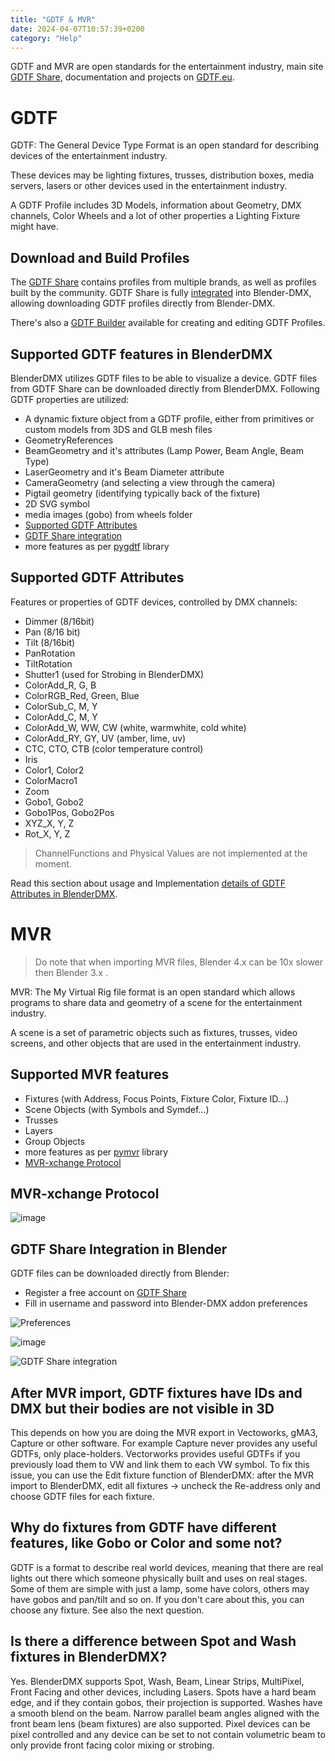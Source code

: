 ```yaml
---
title: "GDTF & MVR"
date: 2024-04-07T10:57:39+0200
category: "Help"
---
```


GDTF and MVR are open standards for the entertainment industry, 
main site [GDTF Share](https://gdtf-share.com), documentation and projects on [GDTF.eu](https://gdtf.eu).

# GDTF
GDTF: The General Device Type Format is an open standard for describing 
devices of the entertainment industry. 

These devices may be lighting fixtures, trusses, distribution boxes, 
media servers, lasers or other devices used in the entertainment industry.

A GDTF Profile includes 3D Models, information about Geometry, DMX channels, 
Color Wheels and a lot of other properties a Lighting Fixture might have.

## Download and Build Profiles

The [GDTF Share](https://gdtf-share.com/) contains profiles from multiple
brands, as well as profiles built by the community. GDTF Share is 
fully [integrated](#gdtf-share-integration-in-blender) into Blender-DMX, allowing 
downloading GDTF profiles directly from Blender-DMX.

There's also a [GDTF Builder](https://fixturebuilder.gdtf-share.com/) available
for creating and editing GDTF Profiles.

## Supported GDTF features in BlenderDMX

BlenderDMX utilizes GDTF files to be able to visualize a device. GDTF files from GDTF Share can be downloaded directly from BlenderDMX. Following GDTF properties are utilized:

- A dynamic fixture object from a GDTF profile, either from
  primitives or custom models from 3DS and GLB mesh files
- GeometryReferences
- BeamGeometry and it's attributes (Lamp Power, Beam Angle, Beam Type)
- LaserGeometry and it's Beam Diameter attribute
- CameraGeometry (and selecting a view through the camera)
- Pigtail geometry (identifying typically back of the fixture)
- 2D SVG symbol
- media images (gobo) from wheels folder
- [Supported GDTF Attributes](#supported-gdtf-attributes)
- [GDTF Share integration](#gdtf-share-integration-in-blender)
- more features as per [pygdtf](https://github.com/open-stage/python-gdtf) library

## Supported GDTF Attributes

Features or properties of GDTF devices, controlled by DMX channels:

- Dimmer (8/16bit)
- Pan (8/16 bit)
- Tilt (8/16bit)
- PanRotation
- TiltRotation
- Shutter1 (used for Strobing in BlenderDMX)
- ColorAdd_R, G, B
- ColorRGB_Red, Green, Blue
- ColorSub_C, M, Y
- ColorAdd_C, M, Y
- ColorAdd_W, WW, CW (white, warmwhite, cold white)
- ColorAdd_RY, GY, UV (amber, lime, uv)
- CTC, CTO, CTB (color temperature control)
- Iris
- Color1, Color2
- ColorMacro1
- Zoom
- Gobo1, Gobo2
- Gobo1Pos, Gobo2Pos
- XYZ_X, Y, Z
- Rot_X, Y, Z

> ChannelFunctions and Physical Values are not implemented at the moment.

Read this section about usage and Implementation [details of GDTF Attributes in
BlenderDMX](/docs/fixture/#gdtf-attributes-usage-in-blenderdmx).

# MVR

> Do note that when importing MVR files, Blender 4.x can be 10x slower then Blender 3.x .

MVR: The My Virtual Rig file format is an open standard which allows 
programs to share data and geometry of a scene for the entertainment industry.

A scene is a set of parametric objects such as fixtures, trusses, video 
screens, and other objects that are used in the entertainment industry.

## Supported MVR features

- Fixtures (with Address, Focus Points, Fixture Color, Fixture ID...)
- Scene Objects (with Symbols and Symdef...)
- Trusses
- Layers
- Group Objects
- more features as per [pymvr](https://github.com/open-stage/python-mvr) library
- [MVR-xchange Protocol](#mvr-xchange-protocol)

## MVR-xchange Protocol

![image](../media/mvr_exchange.png)


## GDTF Share Integration in Blender

GDTF files can be downloaded directly from Blender:

* Register a free account on [GDTF Share](https://gdtf-share.com/) 
* Fill in username and password into Blender-DMX addon preferences

![Preferences](../media/preferences00.png)

![image](../media/gdtf_share_credentials.png)


![GDTF Share integration](../media/gdtf_integration.png)

## After MVR import, GDTF fixtures have IDs and DMX but their bodies are not visible in 3D

This depends on how you are doing the MVR export in Vectoworks, gMA3, Capture
or other software. For example Capture never provides any useful GDTFs, only
place-holders. Vectorworks provides useful GDTFs if you previously load them to
VW and link them to each VW symbol. To fix this issue, you can use the Edit
fixture function of BlenderDMX: after the MVR import to BlenderDMX, edit all
fixtures → uncheck the Re-address only and choose GDTF files for each fixture.


## Why do fixtures from GDTF have different features, like Gobo or Color and some not?

GDTF is a format to describe real world devices, meaning that there are real
lights out there which someone physically built and uses on real stages. Some
of them are simple with just a lamp, some have colors, others may have gobos
and pan/tilt and so on. If you don't care about this, you can choose any
fixture. See also the next question.


## Is there a difference between Spot and Wash fixtures in BlenderDMX?

Yes. BlenderDMX supports Spot, Wash, Beam, Linear Strips, MultiPixel, Front
Facing and other devices, including Lasers. Spots have a hard beam edge, and if
they contain gobos, their projection is supported. Washes have a smooth blend
on the beam. Narrow parallel beam angles aligned with the front beam lens (beam
fixtures) are also supported. Pixel devices can be pixel controlled and any
device can be set to not contain volumetric beam to only provide front facing
color mixing or strobing.
